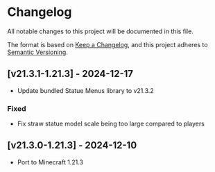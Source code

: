 # Changelog
All notable changes to this project will be documented in this file.

The format is based on [Keep a Changelog](https://keepachangelog.com/en/1.0.0/),
and this project adheres to [Semantic Versioning](https://semver.org/spec/v2.0.0.html).

## [v21.3.1-1.21.3] - 2024-12-17
- Update bundled Statue Menus library to v21.3.2
### Fixed
- Fix straw statue model scale being too large compared to players

## [v21.3.0-1.21.3] - 2024-12-10
- Port to Minecraft 1.21.3
